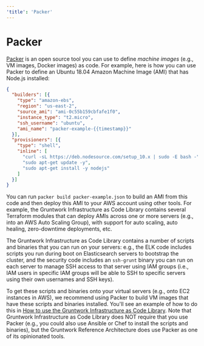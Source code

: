 ```yaml
---
'title': 'Packer'
---
```


# Packer

[Packer](https://www.packer.io) is an open source tool you can use to define _machine images_ (e.g., VM
images, Docker images) as code. For example, here is how you can use Packer to define an Ubuntu 18.04 Amazon Machine Image (AMI) that has Node.js installed:

```json
{
  "builders": [{
    "type": "amazon-ebs",
    "region": "us-east-2",
    "source_ami": "ami-0c55b159cbfafe1f0",
    "instance_type": "t2.micro",
    "ssh_username": "ubuntu",
    "ami_name": "packer-example-{{timestamp}}"
  }],
  "provisioners": [{
    "type": "shell",
    "inline": [
      "curl -sL https://deb.nodesource.com/setup_10.x | sudo -E bash -",
      "sudo apt-get update -y",
      "sudo apt-get install -y nodejs"
    ]
  }]
}
```

You can run `packer build packer-example.json` to build an AMI from this code and then deploy this AMI to your AWS
account using other tools. For example, the Gruntwork Infrastructure as Code Library contains several Terraform modules that can
deploy AMIs across one or more servers (e.g., into an AWS Auto Scaling Group), with support for auto scaling, auto
healing, zero-downtime deployments, etc.

The Gruntwork Infrastructure as Code Library contains a number of scripts and binaries that you can run on your servers: e.g., the
ELK code includes scripts you run during boot on Elasticsearch servers to bootstrap the cluster, and the security code
includes an `ssh-grunt` binary you can run on each server to manage SSH access to that server using IAM groups (i.e.,
IAM users in specific IAM groups will be able to SSH to specific servers using their own usernames and SSH keys).

To get these scripts and binaries onto your virtual servers (e.g., onto EC2 instances in AWS), we recommend using Packer to build VM images that have these scripts and binaries installed. You'll see an
example of how to do this in [How to use the Gruntwork Infrastructure as Code Library](https://gruntwork.io/guides/foundations/how-to-use-gruntwork-infrastructure-as-code-library/#how_to_use_the_catalog). Note that Gruntwork Infrastructure as Code Library does NOT require that
you use Packer (e.g., you could also use Ansible or Chef to install the scripts and binaries), but the Gruntwork
Reference Architecture does use Packer as one of its opinionated tools.


<!-- ##DOCS-SOURCER-START
{"sourcePlugin":"Local File Copier","hash":"2c9db58c91d5886a55087a5f96da775b"}
##DOCS-SOURCER-END -->
